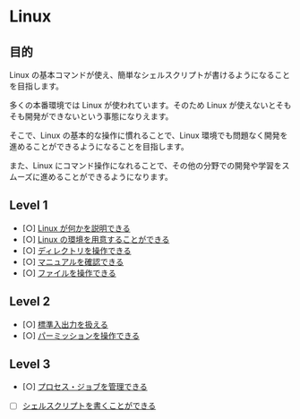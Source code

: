 # Linux

## 目的

Linux の基本コマンドが使え、簡単なシェルスクリプトが書けるようになることを目指します。

多くの本番環境では Linux が使われています。そのため Linux が使えないとそもそも開発ができないという事態になりえます。

そこで、Linux の基本的な操作に慣れることで、Linux 環境でも問題なく開発を進めることができるようになることを目指します。

また、Linux にコマンド操作になれることで、その他の分野での開発や学習をスムーズに進めることができるようになります。

## Level 1

- [○] [Linux が何かを説明できる](/quest/linux/LINUX.md)
- [○] [Linux の環境を用意することができる](/quest/linux/ENVIRONMENT.md)
- [○] [ディレクトリを操作できる](/quest/linux/DIRECTORY.md)
- [○] [マニュアルを確認できる](/quest/linux/MAN.md)
- [○] [ファイルを操作できる](/quest/linux/FILE.md)

## Level 2

- [○] [標準入出力を扱える](/quest/linux/STANDARD.md)
- [○] [パーミッションを操作できる](/quest/linux/PERMISSION.md)

## Level 3

- [○] [プロセス・ジョブを管理できる](/quest/linux/PROCESS.md)
- [ ] [シェルスクリプトを書くことができる](/quest/linux/SHELLSCRIPT.md)

